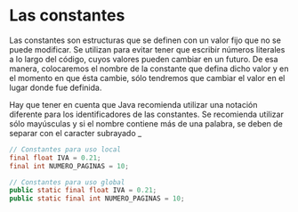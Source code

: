 <h1>Las constantes</h1>
Las constantes son estructuras que se definen con un valor fijo que no se puede modificar. Se utilizan para evitar tener que escribir números literales a lo largo del código, cuyos valores pueden cambiar en un futuro. De esa manera, colocaremos el nombre de la constante que defina dicho valor y en el momento en que ésta cambie, sólo tendremos que cambiar el valor en el lugar donde fue definida.

Hay que tener en cuenta que Java recomienda utilizar una notación diferente para los identificadores de las constantes. Se recomienda utilizar sólo mayúsculas y si el nombre contiene más de una palabra, se deben de separar con el caracter subrayado _
````java
// Constantes para uso local
final float IVA = 0.21;
final int NUMERO_PAGINAS = 10;

// Constantes para uso global
public static final float IVA = 0.21;
public static final int NUMERO_PAGINAS = 10;
````


